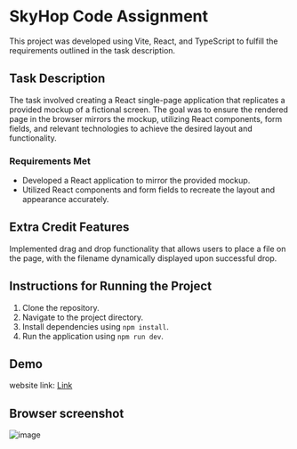 # SkyHop Code Assignment

This project was developed using Vite, React, and TypeScript to fulfill the requirements outlined in the task description.

## Task Description

The task involved creating a React single-page application that replicates a provided mockup of a fictional screen. The goal was to ensure the rendered page in the browser mirrors the mockup, utilizing React components, form fields, and relevant technologies to achieve the desired layout and functionality.

### Requirements Met
- Developed a React application to mirror the provided mockup.
- Utilized React components and form fields to recreate the layout and appearance accurately.

## Extra Credit Features
Implemented drag and drop functionality that allows users to place a file on the page, with the filename dynamically displayed upon successful drop.


## Instructions for Running the Project

1. Clone the repository.
2. Navigate to the project directory.
3. Install dependencies using `npm install`.
4. Run the application using `npm run dev`.

## Demo
website link: [Link](https://skyhop-code-assignment.vercel.app/)

## Browser screenshot
![image](https://github.com/johanDev19/skyhop-code-assignment/assets/16693718/fe5f06a3-5613-40cb-a9b9-7f1cd726e59a)

